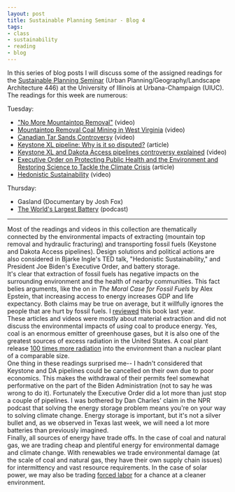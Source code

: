 ```yaml
---
layout: post
title: Sustainable Planning Seminar - Blog 4
tags:
- class
- sustainability
- reading
- blog
---
```


In this series of blog posts I will discuss some of the assigned readings
for the [Sustainable Planning Seminar](https://courses.illinois.edu/schedule/2021/spring/LA/446)
(Urban Planning/Geography/Landscape Architecture 446) at the University of
Illinois at Urbana-Champaign (UIUC).
The readings for this week are numerous:

Tuesday:
- ["No More Mountaintop Removal"](https://vimeo.com/3586182) (video)
- [Mountaintop Removal Coal Mining in West Virginia](https://www.youtube.com/watch?v=cfnD6r1MITI&ab_channel=GwenSchantz) (video)
- [Canadian Tar Sands Controversy](https://www.youtube.com/watch?v=f3oYUxPTQUE&ab_channel=JourneymanPictures) (video)
- [Keystone XL pipeline: Why is it so disputed?](https://www.bbc.com/news/world-us-canada-30103078) (article)
- [Keystone XL and Dakota Access pipelines controversy explained](https://www.youtube.com/watch?v=fCPWjg-bXTY&ab_channel=TheVerge) (video)
- [Executive Order on Protecting Public Health and the Environment and Restoring Science to Tackle the Climate Crisis](https://www.whitehouse.gov/briefing-room/presidential-actions/2021/01/20/executive-order-protecting-public-health-and-environment-and-restoring-science-to-tackle-climate-crisis/) (article)
- [Hedonistic Sustainability](https://www.ted.com/talks/bjarke_ingels_hedonistic_sustainability) (video)


Thursday:
- Gasland (Documentary by Josh Fox)
- [The World's Largest Battery](https://www.npr.org/sections/money/2018/06/15/620298266/episode-848-the-world-s-biggest-battery) (podcast)

---
  Most of the readings and videos in this collection are thematically connected by
the environmental impacts of extracting (mountain top removal and hydraulic
  fracturing) and transporting fossil fuels (Keystone and Dakota Access
    pipelines). Design solutions and political actions are also considered in
    Bjarke Ingle's TED talk, "Hedonistic Sustainability," and President Joe
    Biden's Executive Order, and battery storage. <br>
    It's clear that extraction of fossil fuels has negative impacts on the surrounding environment and the health of nearby communities. This fact belies
arguments, like the on in _The Moral Case for Fossil Fuels_ by Alex Epstein,
that increasing access to energy increases GDP and life expectancy. Both claims
may be true on average, but it willfully ignores the people that are hurt by
fossil fuels. I [reviewed](https://www.goodreads.com/review/show/3523948428?book_show_action=false&from_review_page=1) this book last year. <br>
  These articles and videos were mostly about material extraction and did not
discuss the environmental impacts of _using_ coal to produce energy. Yes, coal
is an enormous emitter of greenhouse gases, but it is also one of the
greatest sources of excess radiation in the United States. A coal plant release
[100 times more radiation](https://www.scientificamerican.com/article/coal-ash-is-more-radioactive-than-nuclear-waste/) into the environment than a nuclear
plant of a comparable size. <br>
One thing in these readings surprised me-- I hadn't considered that Keystone and DA pipelines could be cancelled on their
own due to poor economics. This makes the withdrawal of their permits feel
somewhat performative on the part of the Biden Administration (not to say
he was wrong to do it). Fortunately the Executive Order did a lot more than just
stop a couple of pipelines. I was bothered by Dan Charles' claim in the NPR
podcast that solving the energy storage problem means you're on your way to
solving climate change. Energy storage is important, but it's not a silver
bullet and, as we observed in Texas last week, we will need a lot more batteries than previously imagined.<br>
Finally, all sources of energy have trade offs. In the case of coal and natural
gas, we are trading cheap and plentiful energy for environmental damage and
climate change. With renewables we trade environmental damage (at the scale of
coal and natural gas, they have their own supply chain issues) for intermittency and vast resource requirements. In the case of solar power, we may
also be trading [forced labor](https://www.nytimes.com/2021/01/08/business/economy/china-solar-companies-forced-labor-xinjiang.html) for a chance at a
cleaner environment.

